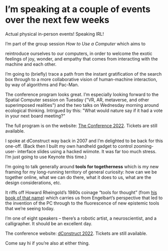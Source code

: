 # I’m speaking at a couple of events over the next few weeks

Actual physical in-person events! Speaking IRL!

I’m part of the group session _How to Use a Computer_ which aims to

reintroduce ourselves to our computers, in order to welcome the exotic
feelings of joy, wonder, and empathy that comes from interacting with the
machine and each other.

I’m going to (briefly) trace a path from the instant gratification of the
search box through to a more collaborative vision of human-machine
interaction, by way of algorithms and Pac-Man.

The conference program looks great. I’m especially looking forward to the
Spatial Computer session on Tuesday ("VR, AR, metaverse, and other
superimposed realities") and the two talks on Wednesday morning around
ecological thinking. Intrigued by this: "What would nature say if it had a
vote in your next board meeting?"

The full program is on the website: [The Conference
2022](https://2022.theconference.se). Tickets are still available.

I spoke at dConstruct way back in 2007 and I’m delighted to be back for this
one-off. (Back then I built my own handheld gadget to control zooming-user-
interface slides using a hacked wiimote. It was far too much stress. I’m just
going to use Keynote this time.)

I’m going to talk generally around **tools for togetherness** which is my new
framing for my long-running territory of general curiosity: how can we be
together online, what we can do there, what it does to us, what are the design
considerations, etc.

It riffs off Howard Rheingold’s 1980s coinage “tools for thought” (from [his
book of that name](https://www.rheingold.com/texts/tft/)) which carries us
from Engelbart’s perspective that led to the invention of the PC through to
the fluorescence of new epistemic tools that we’re seeing today.

I’m one of eight speakers – there’s a robotic artist, a neuroscientist, and a
calligrapher. It should be an excellent day.

The conference website: [dConstruct 2022](https://2022.dconstruct.org).
Tickets are still available.

Come say hi if you’re also at either thing.
